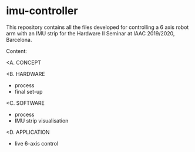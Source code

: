 # imu-controller
This repository contains all the files developed for controlling a 6 axis robot arm with an IMU strip for the Hardware II Seminar at IAAC 2019/2020, Barcelona. 

Content: 

<A. CONCEPT

<B. HARDWARE
- process
- final set-up 

<C. SOFTWARE
- process
- IMU strip visualisation 
   
<D. APPLICATION 
- live 6-axis control 

